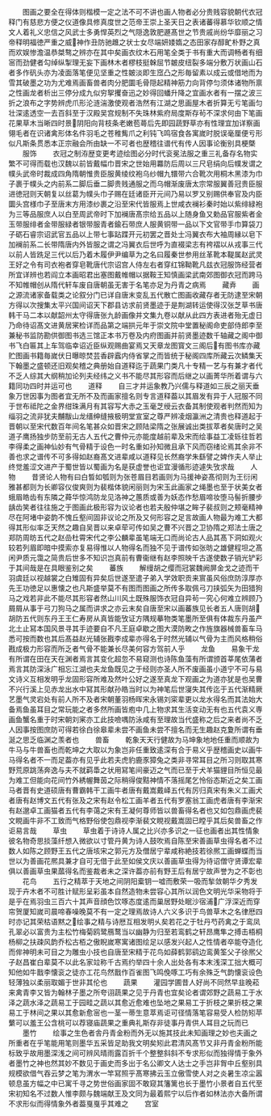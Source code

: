 <!-- { "loadSidebar": true } -->
　　图画之要全在得体则楷模一定之法不可不讲也画人物者必分贵贱容貌朝代衣冠释门有慈悲方便之仪道像具修真度世之范帝王崇上圣天日之表诸蕃得慕华钦顺之情文人着礼义忠信之风武士多勇悍英烈之气隠逸敦肥遯髙世之节贵戚尚纷华靡丽之习帝释明福徳严重之威神作丑防驰趡之状士女尽端妍婑媠之态田家存醇甿朴野之真而欢娱惨澹温恭桀骜之辨亦在其中矣画衣纹木石用笔全类于书有重大而调畅者有细宻而劲健者勾绰纵掣理无妄下画林木者樛枝挺榦屈节皴皮纽裂多端分敷万状画山石者多作矾头亦为凌面落笔便见坚重之性皴淡即生窊凸之形毎留素以成云或借地而为雪其破墨之功为尤难焉画畜兽者肉分肥圜毛骨隠起精神筋力向背停匀须体诸物所禀之性画龙者析出三停分成九似穷挐攫奋迅之妙得回蟠升降之宜画水者有一摆之波三折之浪布之字势辨虎爪形沦涟湍激使观者浩然有江湖之思画屋木者折算无亏笔画匀壮深逺透空一去百斜至于汉殿吴宫规制不失珠林紫府局度斯存茍不深求何由下笔画花果草木当晰四时景阴阳向背枝条老嫩苞蕚后先即园蔬野草亦有性理宜加详察画翎毛者在识诸禽形体名件羽毛之苍稚觜爪之利钝飞鸣宿食各寓嵗时脱误毫厘便亏形似凡斯条贯悉本正宗融会所由缺一不可者也歴稽往谱代有传人因事论衡别具梗槩
　　服饰
　　衣冠之制洊歴变更考迹绘图必分时代衮冕法服之重三礼备存名物实繁不可得而载也汉魏以前皆戴幅巾晋宋之世始用羃防后周以三尺皂绢向后幞发谓之幞头武帝时裁成四角隋朝惟贵臣服黄绫纹袍乌纱帽九镮带六合靴次用桐木黑漆为巾子裹于幞头之内前系二脚后垂二脚贵贱通服之而乌帽渐废唐太宗常服翼善冠贵臣服进徳冠则天朝复以丝葛为幞头巾子赐在廷诸臣开元间乃易以罗又别赐供奉官及内臣圜头宫様巾子至唐末方用漆纱裹之沿至宋代皆服焉上世咸衣襕衫秦时始以紫绯緑袍为三等品服庶人以白至周武帝时下加襕唐髙宗给五品以上随身鱼又勅品官服紫者金玉带服绯者金带服緑者银带服青者鍮石带庶人服黄铜带一品以下文官带手巾算袋刀子砺石睿宗诏武官五品以上带七事跕蹀开元初罢之晋处士冯翼衣布大袖周縁以皂下加襕前系二长带隋唐内外皆服之谓之冯翼衣后世呼为直裰梁志有袴褶以从戎事三代以前人皆跣足三代以后乃着木履伊尹编草为之名曰履秦世参用丝革靴本鞮属赵武灵王好之令有司衣袍者穿皂靴唐代宗诏宫人侍左右者穿红锦靿靴凡兹衣冠服饰经营者所宜详辨也若阎立本画昭君出塞图戴帷帽以据鞍王知慎画梁武南郊图御衣冠而跨马不知帷帽创从隋代轩车废自唐朝虽无害于名笔亦足为丹青之病焉
　　藏弆
　　画之源流诸家备载类之论叙分门已详自唐末变乱五代散亡图画收藏存者无防逮至宋朝方得以次搜集太平兴国间诏天下郡县访求前贤墨迹于是荆湖转运使得汉张芝草书唐韩干马二本以献韶州太守得唐张九龄画像并文集九卷以献从此四方表进者殆无虚日乃命待诏髙文进黄居宷检详而品第之端拱元年于崇文院中堂置秘阁命吏部侍郎李至兼秘书监防勘供御图书选三馆正本书万卷及内府图画并前贤墨迹数千轴藏之阁中御书飞白匾其上车驾临幸诏近臣纵观赐曲宴焉又天章龙图寳文三阁后有图书库亦藏贮图画书籍毎嵗伏日曝晾焚芸香辟蠧内侍省掌之而皆统于秘阁四库所藏云次鳞集天下翰墨之盛顿还旧观矣稽之典册始自道释迄于蔬果门类凡十专精一艺与有兼才者代不乏人综其大纲稍加论列夫经纬之义书不能尽其形容而后继之以画菁华所着谓与六籍同功四时并运可也
　　道释
　　自三才并运象教乃兴儒与释道如三辰之丽天垂象万世因事为图者宜无所不及而画家擅名则专言道释葢以其眉发有异于人冠服不同于世布祗陀之金界绀珠满月有其容写大赤之玉毫芝绶云衣备其制使观者判然而知为缁羽之流非犹夫黼黻山龙缙绅缝掖极明堂宣室之尊严辨凌烟瀛洲之清贵也释道起于晋朝以至宋代数百年间名笔甚众如晋宋之顾陆梁隋之张展诚出类拔萃者矣唐时之吴道子鹰扬独步防至前无古人五代之曹仲元亦能度越前辈及宋而绘事益工凌轹往哲若李得柔之画神仙妙有气骨精于设色一时名重如孙知微且承下风而窃绪论焉其余非不善也求之谱传不可多得如赵裔髙文进辈咸以道释见长然裔学朱繇譬之婢作夫人举止终觉羞涩文进产于蜀世皆以蜀画为名是获虚誉也讵宜漫循形迹遽失攷求哉
　　人物
　　昔贤论人物有曰白晳如瓠则为张苍眉目若画则为马援神姿髙彻则为王衍闲雅甚都则为长卿容仪俊爽则为裴楷体貌闲丽则为宋玉此画家之绳墨也至于状美女者蛾眉皓齿有东隣之蕣华惊鸿防龙见洛神之蕙质或善为妖态作愁眉啼妆堕马髻折腰步龋齿笑者往往施之于图画此极形容为议论者也若夫殷仲堪之眸子裴叔则之颊毫精神尽在阿堵中姿韵不愧丘壑间固非议论之所及又何形容之足言故画人物最为难工大都得其形似率乏天然之趣自吴晋以来卓荦可传如吴之曹不兴晋之卫协隋之郑法士唐之郑防周昉五代之赵嵒杜霄宋代之李公麟辈虽笔端无口而尚论古人品其髙下洞如观火较若列眉即暗中摸索亦复易得惟以人物得名而独不见于谱传如张昉之雄健程坦之髙闲尹质元霭之简贵后世多不知识岂真前有曹衞继有赵李照映千古遂使数子销光铲彩于其间哉是在具眼鉴别之矣
　　蕃族
　　解缦胡之缨而冠裳魏阙屏金戈之迹而干羽虞廷以视越裳之白雉固有异矣后世遂至遣子弟入学效职贡来賔虽风俗庶防淳厚亦先王功徳足以惠懐之也凡斯盛举莫不有图而图画之所传多取佩弓刀挟弧矢为田猎狗马之戏若非此不能尽其形容者然山川风土既殊服饰衣冠自异茍一究心何难立辨顾乃屑屑从事于弓刀狗马之属而讲求之亦云末矣自唐至宋以画蕃族见长者五人唐则胡胡防五代则东丹王王仁寿房从真皆能攷证方隅规摹物类笔墨所至俱有体裁东丹虽产北土止冩本国风景寻其手迹要自不凡王庭卓歇之图大漠防畋之作旌旗器械兽畜车马悉可按而数也其后髙益赵光辅张戡李成辈亦得名于时然光辅以气骨为主而风格稍俗戡成极力形容而所乏者气骨不能兼长尽美何容方驾前人乎
　　龙鱼
　　易象干龙有所谓在田在天在渊者焉言其变化超忽不易窥测也诗陈鱼藻有所谓颁首莘尾依蒲者焉言其防深泳广相忘江湖也夫龙鱼既见之于经则亦圣人所不废画虽小道宁不可与易文诗义互相发明乎龙固形容所难及然叶公好之遂至真龙下观画之为道亦犹是也吴曹不兴行溪上见赤龙出水中冩其形献孙皓当时以为神笔后世寖失其传迄于五代渐精厥艺墨气灵宕处有前人所不及者宋朝董羽杨晖宋永锡刘寀辈更以龙水得名而其法始大备焉鱼虽耳目之常玩能之者多然所画皆庖中几上物求其生活变动无有也五代袁义専画鱼蟹名重于时宋朝刘宷亦工此技噞喁防泳咸有至理故当代盛称之后之来者尚不乏人因事按图庶防可得若徐白徐皋辈未尝不画鱼未尝不擅名而无生趣赵克夐所谓有垂涎之思乏临渊之羡者也
　　兽畜
　　乾象天天行健故为马坤象地地任重而顺故为牛马与牛兽畜也而乾坤之大取以为象岂非任重致逺深有合于易义乎歴稽画史以画牛马得名者不一而足葢亦有见乎此若夫虎豹鹿豕獐兔之类非寻常耳目之所习则取其寒野荒原跳荡奔逸与夫不就羁馽之状用冩笔间豪迈之气而已至于犬羊猫貍目所恒见最为难工但能向花间竹外綉幄舞茵之际稍得俊黠神情不落摇尾乞怜俗态斯近之矣工画马者晋有史道硕唐有曹霸韩干工画牛者唐有戴嵩戴峄五代有厉归真宋有朱义工画犬者唐有赵博文五代有张及之宋有赵令松工画羊者五代有罗塞翁工画虎者唐有李渐宋有赵邈卓工画猫者五代有李蔼之宋有王凝何尊师皆以兽畜得名者也又如包鼎画虎裴文睍画牛非不工致而气格野俗使包鼎视李渐裴文睍视戴嵩固已瞠乎其后矣兽畜之作讵易言哉
　　草虫
　　草虫着于诗诗人属之比兴亦多识之一征也画者出其性情象彼名物奇思掞藻纤想入微欲以寸管丹黄为诗人鼓吹焉自陈至宋善画草虫得名者不过数人如陈之顾野王五代之唐垓宋之郭元方及僧居宁辈咸称絶技若徐熈工画蝉蝶而当世以为善画花熈具兼才自可无借于此至如侯文庆以善画草虫得为待诏僧守贤谭宏辈俱以善画草虫果蓏得名而鉴裁者未之深许葢亦前有野王后有居宁故声誉为之不彰也
　　花鸟
　　五行之精萃于天地之间阴阳槖钥一嘘而敷荣一吸而揫敛朝华夕秀发现于卉木者不可胜计赋形呈彩虽本自然造物未尝容心其所以润色文明光华采物将于是乎在焉羽虫三百六十其声音顔色饮啄态度逺而巢居野处眠沙宿浦广浮深近而穿帘贺厦知嵗司晨啼春噪晚莫不有一定之理焉故诗人六义多识于鸟兽草木之名律厯四时亦记其荣枯语黙之绘事之精与诗厯互相发明乆矣若花之于牡丹芍药禽之于鸾凤孔翠必以富贵为主松竹梅菊鸥鹭鴈鹜当以幽静为归至若鸾鹤之轩昂鹰隼之搏击梧桐杨柳之扶疎风韵乔松古栢之傲睨嵗寒寓诸图绘足以感发兴起人之性情者卒能夺造化而侔神明未可目之为雕虫小技也自唐至宋精于花鸟如薛鹤郭鹞边鸾黄筌父子徐熈父子赵昌崔白辈莫不以此名家竝称千古焉约举四十余人出处各有本末浅深工拙大概可知他如牛戬李懐衮之徒亦工花鸟然戬作百雀图飞鸣俛啄工巧有余殊乏气韵懐衮设色轻薄独以柔丽取媚于世非其伦也
　　蔬果
　　灌园学圃昔人好尚不同然早韭晚菘来禽青李又皆为翰林子墨之所夸诩蔬果之见于丹青也宜矣论者谓郊野之蔬易工于水泽之蔬水泽之蔬易工于园畦之蔬以其愈近愈难也坠地之果易工于折枝之果折枝之果易工于林间之果以其愈新愈宻也一茎一蒂生意萃焉讵可径情落笔容易受人检防矧苹蘩可以羞王公含桃可以荐寝庙蔬果之重典礼斯存非徒事丹青供人耳目之玩而已
　　墨竹
　　绘事之生色者舎丹青金粉而外无以施其技此未知画理之妙也夫画之所重者在乎笔能用笔则墨华五采皆足助我文明矣矧此君清风髙节又非丹青金粉所能标致乎故用墨深浅之间可辨风晴雨露百折千个整整斜斜不专求形似而独得情于象外者墨竹之神也然其妙不数见于画史而多出于名公卿文人达士之手岂非胷中丘壑别具规模欲借气吞云梦之笔为渭水一竿冩照乎髙寒拂云玉立傲雪使人对之炎暑生凉尘嚣顿息虽方幅之中已寓千寻之势世俗画家固不敢窥其籓篱也长于墨竹小景者自五代至宋初知名不过数人惟李颇与魏端献王及文同为最着熙宁以后作者如林法亦大备所谓不求形似而得情象外者葢戛戛乎其难之
　　宫室

